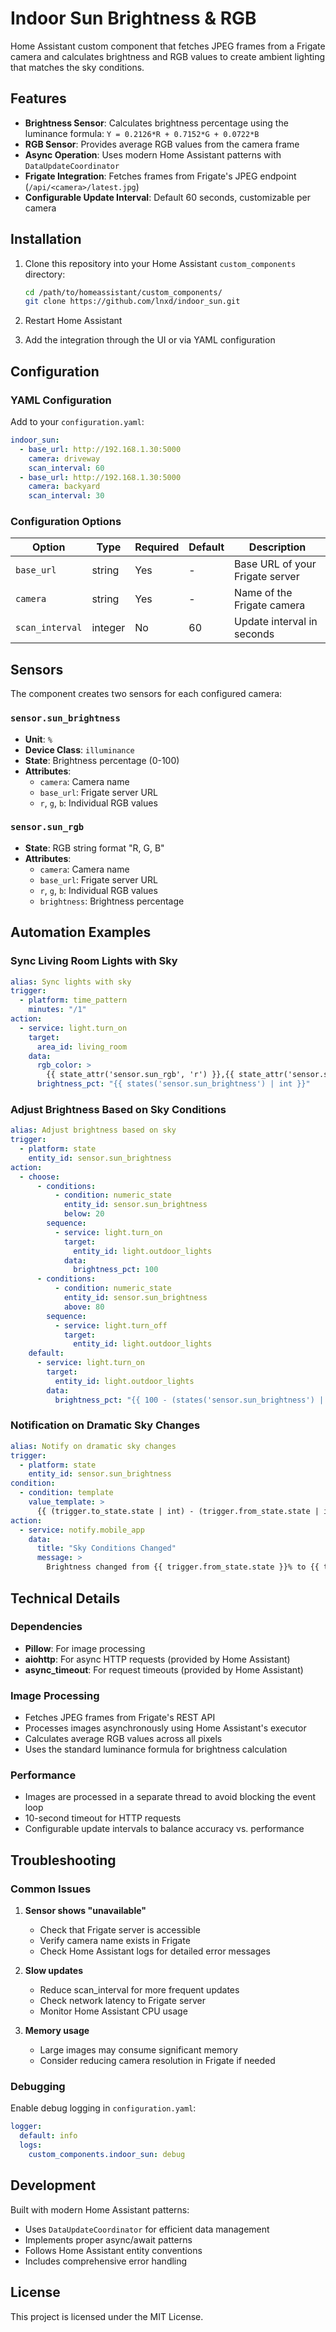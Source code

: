 # Indoor Sun Brightness & RGB

Home Assistant custom component that fetches JPEG frames from a Frigate camera and calculates brightness and RGB values to create ambient lighting that matches the sky conditions.

## Features

- **Brightness Sensor**: Calculates brightness percentage using the luminance formula: `Y = 0.2126*R + 0.7152*G + 0.0722*B`
- **RGB Sensor**: Provides average RGB values from the camera frame
- **Async Operation**: Uses modern Home Assistant patterns with `DataUpdateCoordinator`
- **Frigate Integration**: Fetches frames from Frigate's JPEG endpoint (`/api/<camera>/latest.jpg`)
- **Configurable Update Interval**: Default 60 seconds, customizable per camera

## Installation

1. Clone this repository into your Home Assistant `custom_components` directory:
   ```bash
   cd /path/to/homeassistant/custom_components/
   git clone https://github.com/lnxd/indoor_sun.git
   ```

2. Restart Home Assistant

3. Add the integration through the UI or via YAML configuration

## Configuration

### YAML Configuration

Add to your `configuration.yaml`:

```yaml
indoor_sun:
  - base_url: http://192.168.1.30:5000
    camera: driveway
    scan_interval: 60
  - base_url: http://192.168.1.30:5000
    camera: backyard
    scan_interval: 30
```

### Configuration Options

| Option | Type | Required | Default | Description |
|--------|------|----------|---------|-------------|
| `base_url` | string | Yes | - | Base URL of your Frigate server |
| `camera` | string | Yes | - | Name of the Frigate camera |
| `scan_interval` | integer | No | 60 | Update interval in seconds |

## Sensors

The component creates two sensors for each configured camera:

### `sensor.sun_brightness`
- **Unit**: `%`
- **Device Class**: `illuminance`
- **State**: Brightness percentage (0-100)
- **Attributes**:
  - `camera`: Camera name
  - `base_url`: Frigate server URL
  - `r`, `g`, `b`: Individual RGB values

### `sensor.sun_rgb`
- **State**: RGB string format "R, G, B"
- **Attributes**:
  - `camera`: Camera name
  - `base_url`: Frigate server URL
  - `r`, `g`, `b`: Individual RGB values
  - `brightness`: Brightness percentage

## Automation Examples

### Sync Living Room Lights with Sky

```yaml
alias: Sync lights with sky
trigger:
  - platform: time_pattern
    minutes: "/1"
action:
  - service: light.turn_on
    target:
      area_id: living_room
    data:
      rgb_color: >
        {{ state_attr('sensor.sun_rgb', 'r') }},{{ state_attr('sensor.sun_rgb', 'g') }},{{ state_attr('sensor.sun_rgb', 'b') }}
      brightness_pct: "{{ states('sensor.sun_brightness') | int }}"
```

### Adjust Brightness Based on Sky Conditions

```yaml
alias: Adjust brightness based on sky
trigger:
  - platform: state
    entity_id: sensor.sun_brightness
action:
  - choose:
      - conditions:
          - condition: numeric_state
            entity_id: sensor.sun_brightness
            below: 20
        sequence:
          - service: light.turn_on
            target:
              entity_id: light.outdoor_lights
            data:
              brightness_pct: 100
      - conditions:
          - condition: numeric_state
            entity_id: sensor.sun_brightness
            above: 80
        sequence:
          - service: light.turn_off
            target:
              entity_id: light.outdoor_lights
    default:
      - service: light.turn_on
        target:
          entity_id: light.outdoor_lights
        data:
          brightness_pct: "{{ 100 - (states('sensor.sun_brightness') | int) }}"
```

### Notification on Dramatic Sky Changes

```yaml
alias: Notify on dramatic sky changes
trigger:
  - platform: state
    entity_id: sensor.sun_brightness
condition:
  - condition: template
    value_template: >
      {{ (trigger.to_state.state | int) - (trigger.from_state.state | int) | abs > 20 }}
action:
  - service: notify.mobile_app
    data:
      title: "Sky Conditions Changed"
      message: >
        Brightness changed from {{ trigger.from_state.state }}% to {{ trigger.to_state.state }}%
```

## Technical Details

### Dependencies
- **Pillow**: For image processing
- **aiohttp**: For async HTTP requests (provided by Home Assistant)
- **async_timeout**: For request timeouts (provided by Home Assistant)

### Image Processing
- Fetches JPEG frames from Frigate's REST API
- Processes images asynchronously using Home Assistant's executor
- Calculates average RGB values across all pixels
- Uses the standard luminance formula for brightness calculation

### Performance
- Images are processed in a separate thread to avoid blocking the event loop
- 10-second timeout for HTTP requests
- Configurable update intervals to balance accuracy vs. performance

## Troubleshooting

### Common Issues

1. **Sensor shows "unavailable"**
   - Check that Frigate server is accessible
   - Verify camera name exists in Frigate
   - Check Home Assistant logs for detailed error messages

2. **Slow updates**
   - Reduce scan_interval for more frequent updates
   - Check network latency to Frigate server
   - Monitor Home Assistant CPU usage

3. **Memory usage**
   - Large images may consume significant memory
   - Consider reducing camera resolution in Frigate if needed

### Debugging

Enable debug logging in `configuration.yaml`:

```yaml
logger:
  default: info
  logs:
    custom_components.indoor_sun: debug
```

## Development

Built with modern Home Assistant patterns:
- Uses `DataUpdateCoordinator` for efficient data management
- Implements proper async/await patterns
- Follows Home Assistant entity conventions
- Includes comprehensive error handling

## License

This project is licensed under the MIT License.